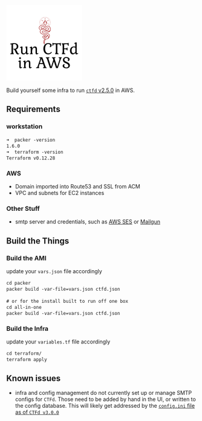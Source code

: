 ![CTFd on AWS](image/04a30368-9e4c-4823-ab2c-787073103c3a_200x200.png)


Build yourself some infra to run [`ctfd` v2.5.0](https://github.com/CTFd/CTFd/) in AWS.

## Requirements
### workstation
```
➜  packer -version
1.6.0
➜  terraform -version
Terraform v0.12.28
```

### AWS
- Domain imported into Route53 and SSL from ACM
- VPC and subnets for EC2 instances

### Other Stuff
- smtp server and credentials, such as [AWS SES](https://docs.aws.amazon.com/ses/latest/DeveloperGuide/send-email-smtp.html) or [Mailgun](https://documentation.mailgun.com/en/latest/quickstart-sending.html#send-via-api)


## Build the Things
### Build the AMI
update your `vars.json` file accordingly

```
cd packer
packer build -var-file=vars.json ctfd.json

# or for the install built to run off one box
cd all-in-one
packer build -var-file=vars.json ctfd.json
```


### Build the Infra
update your `variables.tf` file accordingly

```
cd terraform/
terraform apply
```


## Known issues
* infra and config management do not currently set up or manage SMTP configs for `CTFd`. Those need to be added by hand in the UI, or written to the config database. This will likely get addressed by the [`config.ini` file as of `CTFd v3.0.0`](https://github.com/CTFd/CTFd/blob/master/CTFd/config.ini)
